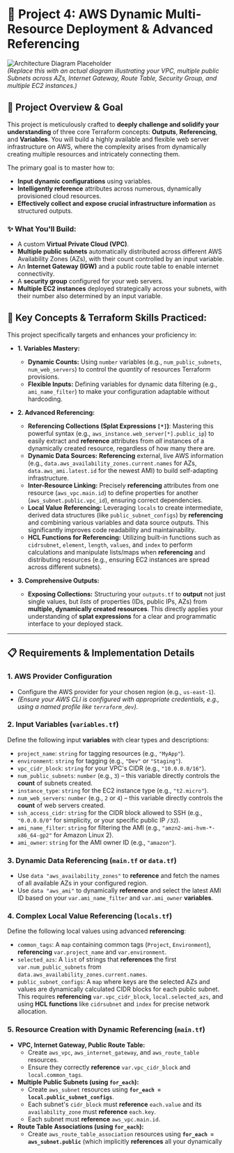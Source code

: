 # 🚀 Project 4: AWS Dynamic Multi-Resource Deployment & Advanced Referencing

![Architecture Diagram Placeholder](https://via.placeholder.com/1000x450?text=Your+Architecture+Diagram+Here)\
*(Replace this with an actual diagram illustrating your VPC, multiple public Subnets across AZs, Internet Gateway, Route Table, Security Group, and multiple EC2 instances.)*

## 📝 Project Overview & Goal

This project is meticulously crafted to **deeply challenge and solidify your understanding** of three core Terraform concepts: **Outputs**, **Referencing**, and **Variables**. You will build a highly available and flexible web server infrastructure on AWS, where the complexity arises from dynamically creating multiple resources and intricately connecting them.

The primary goal is to master how to:
* **Input dynamic configurations** using variables.
* **Intelligently reference** attributes across numerous, dynamically provisioned cloud resources.
* **Effectively collect and expose crucial infrastructure information** as structured outputs.

### ✨ What You'll Build:

* A custom **Virtual Private Cloud (VPC)**.
* **Multiple public subnets** automatically distributed across different AWS Availability Zones (AZs), with their count controlled by an input variable.
* An **Internet Gateway (IGW)** and a public route table to enable internet connectivity.
* A **security group** configured for your web servers.
* **Multiple EC2 instances** deployed strategically across your subnets, with their number also determined by an input variable.

## 🧠 Key Concepts & Terraform Skills Practiced:

This project specifically targets and enhances your proficiency in:

* **1. Variables Mastery:**
    * **Dynamic Counts:** Using `number` variables (e.g., `num_public_subnets`, `num_web_servers`) to control the *quantity* of resources Terraform provisions.
    * **Flexible Inputs:** Defining variables for dynamic data filtering (e.g., `ami_name_filter`) to make your configuration adaptable without hardcoding.

* **2. Advanced Referencing:**
    * **Referencing Collections (Splat Expressions `[*]`)**: Mastering this powerful syntax (e.g., `aws_instance.web_server[*].public_ip`) to easily extract and **reference** attributes from *all* instances of a dynamically created resource, regardless of how many there are.
    * **Dynamic Data Sources:** **Referencing** external, live AWS information (e.g., `data.aws_availability_zones.current.names` for AZs, `data.aws_ami.latest.id` for the newest AMI) to build self-adapting infrastructure.
    * **Inter-Resource Linking:** Precisely **referencing** attributes from one resource (`aws_vpc.main.id`) to define properties for another (`aws_subnet.public.vpc_id`), ensuring correct dependencies.
    * **Local Value Referencing:** Leveraging `locals` to create intermediate, derived data structures (like `public_subnet_configs`) by **referencing** and combining various variables and data source outputs. This significantly improves code readability and maintainability.
    * **HCL Functions for Referencing:** Utilizing built-in functions such as `cidrsubnet`, `element`, `length`, `values`, and `index` to perform calculations and manipulate lists/maps when **referencing** and distributing resources (e.g., ensuring EC2 instances are spread across different subnets).

* **3. Comprehensive Outputs:**
    * **Exposing Collections:** Structuring your `outputs.tf` to **output** not just single values, but *lists* of properties (IDs, public IPs, AZs) from **multiple, dynamically created resources**. This directly applies your understanding of **splat expressions** for a clear and programmatic interface to your deployed stack.

---

## 📋 Requirements & Implementation Details

### 1. AWS Provider Configuration

* Configure the AWS provider for your chosen region (e.g., `us-east-1`).
* *(Ensure your AWS CLI is configured with appropriate credentials, e.g., using a named profile like `terraform_dev`).*

### 2. Input Variables (`variables.tf`)

Define the following input **variables** with clear types and descriptions:

* `project_name`: `string` for tagging resources (e.g., `"MyApp"`).
* `environment`: `string` for tagging (e.g., `"Dev"` or `"Staging"`).
* `vpc_cidr_block`: `string` for your VPC's CIDR (e.g., `"10.0.0.0/16"`).
* `num_public_subnets`: `number` (e.g., `3`) – this variable directly controls the **count** of subnets created.
* `instance_type`: `string` for the EC2 instance type (e.g., `"t2.micro"`).
* `num_web_servers`: `number` (e.g., `2` or `4`) – this variable directly controls the **count** of web servers created.
* `ssh_access_cidr`: `string` for the CIDR block allowed to SSH (e.g., `"0.0.0.0/0"` for simplicity, or your specific public IP `/32`).
* `ami_name_filter`: `string` for filtering the AMI (e.g., `"amzn2-ami-hvm-*-x86_64-gp2"` for Amazon Linux 2).
* `ami_owner`: `string` for the AMI owner ID (e.g., `"amazon"`).

### 3. Dynamic Data Referencing (`main.tf` or `data.tf`)

* Use `data "aws_availability_zones"` to **reference** and fetch the names of all available AZs in your configured region.
* Use `data "aws_ami"` to dynamically **reference** and select the latest AMI ID based on your `var.ami_name_filter` and `var.ami_owner` **variables**.

### 4. Complex Local Value Referencing (`locals.tf`)

Define the following local values using advanced **referencing**:

* `common_tags`: A `map` containing common tags (`Project`, `Environment`), **referencing** `var.project_name` and `var.environment`.
* `selected_azs`: A `list` of strings that **references** the first `var.num_public_subnets` from `data.aws_availability_zones.current.names`.
* `public_subnet_configs`: A `map` where keys are the selected AZs and values are dynamically calculated CIDR blocks for each public subnet. This requires **referencing** `var.vpc_cidr_block`, `local.selected_azs`, and using **HCL functions** like `cidrsubnet` and `index` for precise network allocation.

### 5. Resource Creation with Dynamic Referencing (`main.tf`)

* **VPC, Internet Gateway, Public Route Table:**
    * Create `aws_vpc`, `aws_internet_gateway`, and `aws_route_table` resources.
    * Ensure they correctly **reference** `var.vpc_cidr_block` and `local.common_tags`.
* **Multiple Public Subnets (using `for_each`):**
    * Create `aws_subnet` resources using **`for_each = local.public_subnet_configs`**.
    * Each subnet's `cidr_block` must **reference** `each.value` and its `availability_zone` must **reference** `each.key`.
    * Each subnet must **reference** `aws_vpc.main.id`.
* **Route Table Associations (using `for_each`):**
    * Create `aws_route_table_association` resources using **`for_each = aws_subnet.public`** (which implicitly **references** all your dynamically
